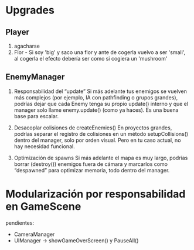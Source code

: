 # Upgrades

## Player
1. agacharse
2. Flor - Si soy 'big' y saco una flor y ante de cogerla vuelvo a ser 'small', al cogerla el efecto debería ser como si cogiera un 'mushroom'

## EnemyManager
1. Responsabilidad del “update”
Si más adelante tus enemigos se vuelven más complejos (por ejemplo, IA con pathfinding o grupos grandes), podrías dejar que cada Enemy tenga su propio update() interno y que el manager solo llame enemy.update() (como ya haces). Es una buena base para escalar.

2. Desacoplar colisiones de createEnemies()
En proyectos grandes, podrías separar el registro de colisiones en un método setupCollisions() dentro del manager, solo por orden visual. Pero en tu caso actual, no hay necesidad funcional.

3. Optimización de spawns
Si más adelante el mapa es muy largo, podrías borrar (destroy()) enemigos fuera de cámara y marcarlos como “despawned” para optimizar memoria, todo dentro del manager.

# Modularización por responsabilidad en GameScene
pendientes:
- CameraManager
- UIManager -> showGameOverScreen() y PauseAll()
